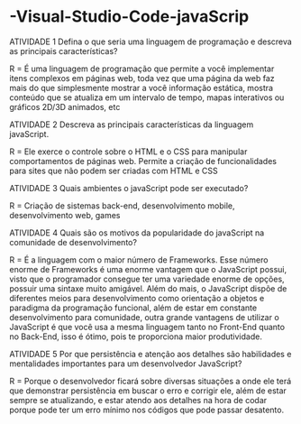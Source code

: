 # -Visual-Studio-Code-javaScrip
ATIVIDADE 1
Defina o que seria uma linguagem de programação e descreva as principais características?

R = É uma linguagem de programação que permite a você implementar itens complexos em páginas web, toda vez que uma página da web faz mais do que simplesmente mostrar a você informação estática,  mostra conteúdo que se atualiza em um intervalo de tempo, mapas interativos ou gráficos 2D/3D animados, etc


ATIVIDADE 2
Descreva as principais características da linguagem javaScript.

R = Ele exerce o controle sobre o HTML e o CSS para manipular comportamentos de páginas web. Permite a criação de funcionalidades para sites que não podem ser criadas com HTML e CSS

ATIVIDADE 3
 Quais ambientes o javaScript pode ser executado?

R = Criação de sistemas back-end, desenvolvimento mobile, desenvolvimento web, games

ATIVIDADE 4
Quais são os motivos da popularidade do javaScript na comunidade de desenvolvimento?

R = É a linguagem com o maior número de Frameworks. Esse número enorme de Frameworks é uma enorme vantagem que o JavaScript possui, visto que o programador consegue ter uma variedade enorme de opções,  possuir uma sintaxe muito amigável. Além do mais, o JavaScript dispõe de diferentes meios para desenvolvimento como orientação a objetos e paradigma da programação funcional, além de estar em constante desenvolvimento para comunidade, outra grande vantagens de utilizar o JavaScript é que você usa a mesma linguagem tanto no Front-End quanto no Back-End, isso é ótimo, pois te proporciona maior produtividade.

ATIVIDADE 5
Por que persistência e atenção aos detalhes são habilidades e mentalidades importantes para um desenvolvedor JavaScript?

R =  Porque o desenvolvedor ficará sobre diversas situações a onde ele terá que demonstrar persistência em buscar o erro e corrigir ele, além de estar sempre se atualizando, e estar atendo aos detalhes na hora de codar porque pode ter um erro mínimo nos códigos que pode passar desatento. 






